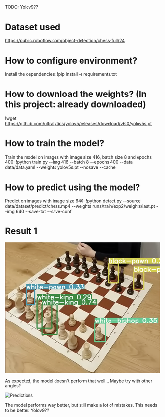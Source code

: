 TODO: Yolov9??

# Dataset used

https://public.roboflow.com/object-detection/chess-full/24

# How to configure environment?

Install the dependencies:
!pip install -r requirements.txt

# How to download the weights? (In this project: already downloaded)

!wget https://github.com/ultralytics/yolov5/releases/download/v6.0/yolov5s.pt

# How to train the model?

Train the model on images with image size 416, batch size 8 and epochs 400:
!python train.py --img 416 --batch 8 --epochs 400 --data data/data.yaml --weights yolov5s.pt  --nosave --cache

# How to predict using the model?

Predict on images with image size 640:
!python detect.py --source data/dataset/predict/chess.mp4  --weights runs/train/exp2/weights/last.pt --img 640 --save-txt --save-conf

# Result 1

![Predictions](chess_exp3.png)

As expected, the model doesn't perform that well... Maybe try with other angles?

![Predictions](chess_exp5.png)

The model performs way better, but still make a lot of mistakes. This needs to be better. Yolov9??

